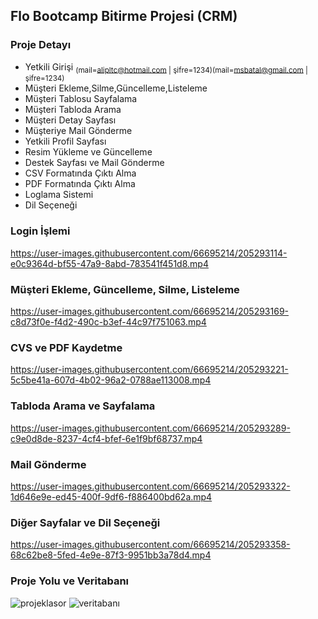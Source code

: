 ## Flo Bootcamp Bitirme Projesi (CRM)
### Proje Detayı
- Yetkili Girişi <sub>(mail=alipltc@hotmail.com | şifre=1234)(mail=msbatal@gmail.com | şifre=1234)</sub>
- Müşteri Ekleme,Silme,Güncelleme,Listeleme
- Müşteri Tablosu Sayfalama
- Müşteri Tabloda Arama
- Müşteri Detay Sayfası
- Müşteriye Mail Gönderme
- Yetkili Profil Sayfası
- Resim Yükleme ve Güncelleme
- Destek Sayfası ve Mail Gönderme
- CSV Formatında Çıktı Alma
- PDF Formatında Çıktı Alma
- Loglama Sistemi
- Dil Seçeneği

### Login İşlemi
https://user-images.githubusercontent.com/66695214/205293114-e0c9364d-bf55-47a9-8abd-783541f451d8.mp4
### Müşteri Ekleme, Güncelleme, Silme, Listeleme
https://user-images.githubusercontent.com/66695214/205293169-c8d73f0e-f4d2-490c-b3ef-44c97f751063.mp4
### CVS ve PDF Kaydetme
https://user-images.githubusercontent.com/66695214/205293221-5c5be41a-607d-4b02-96a2-0788ae113008.mp4
### Tabloda Arama ve Sayfalama
https://user-images.githubusercontent.com/66695214/205293289-c9e0d8de-8237-4cf4-bfef-6e1f9bf68737.mp4
### Mail Gönderme
https://user-images.githubusercontent.com/66695214/205293322-1d646e9e-ed45-400f-9df6-f886400bd62a.mp4
### Diğer Sayfalar ve Dil Seçeneği
https://user-images.githubusercontent.com/66695214/205293358-68c62be8-5fed-4e9e-87f3-9951bb3a78d4.mp4
### Proje Yolu ve Veritabanı
![projeklasor](https://user-images.githubusercontent.com/66695214/205293409-8137e4e0-cb4f-4872-ab3f-df3243600ee5.PNG)
![veritabanı](https://user-images.githubusercontent.com/66695214/205293440-368a8662-592f-4676-9d7d-767c69e379c3.PNG)



